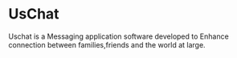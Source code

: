 # UsChat

Uschat is a Messaging application software developed to Enhance connection between families,friends and the world at large.
